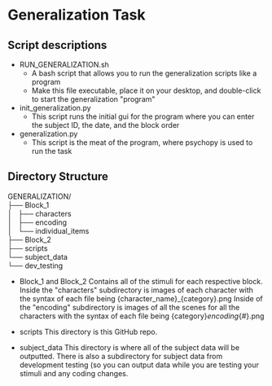# Generalization Task

## Script descriptions
* RUN_GENERALIZATION.sh
    * A bash script that allows you to run the generalization scripts like a program
    * Make this file executable, place it on your desktop, and double-click to start the generalization "program"
* init_generalization.py
    * This script runs the initial gui for the program where you can enter the subject ID, the date, and the block order
* generalization.py
    * This script is the meat of the program, where psychopy is used to run the task

## Directory Structure

GENERALIZATION/ <br>
├── Block_1 <br>
│   ├── characters <br>
│   ├── encoding <br>
│   └── individual_items <br>
├── Block_2 <br>
├── scripts <br>
└── subject_data <br>
    └── dev_testing <br>

* Block_1 and Block_2
Contains all of the stimuli for each respective block.
Inside the "characters" subdirectory is images of each character with the 
syntax of each file being {character_name}_{category}.png
Inside of the "encoding" subdirectory is images of all the scenes for all 
the characters with the syntax of each file being {category}_encoding_{#}.png

* scripts
This directory is this GitHub repo. 
* subject_data
This directory is where all of the subject data will be outputted. There is also a subdirectory for subject data from development testing (so you can output data while you are testing your stimuli and any coding changes. 
